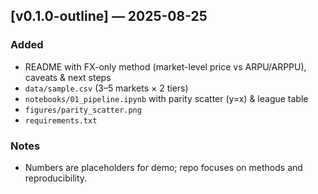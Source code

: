 ## [v0.1.0-outline] — 2025-08-25
### Added
- README with FX-only method (market-level price vs ARPU/ARPPU), caveats & next steps
- `data/sample.csv` (3–5 markets × 2 tiers)
- `notebooks/01_pipeline.ipynb` with parity scatter (y=x) & league table
- `figures/parity_scatter.png`
- `requirements.txt`

### Notes
- Numbers are placeholders for demo; repo focuses on methods and reproducibility.